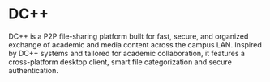 # DC++

DC++ is a P2P file-sharing platform built for fast, secure, and organized exchange of academic and media content across the campus LAN. Inspired by DC++ systems and tailored for academic collaboration, it features a cross-platform desktop client, smart file categorization and secure authentication.
